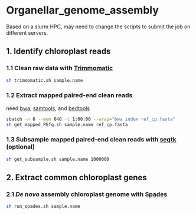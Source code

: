 # Organellar_genome_assembly
Based on a slurm HPC, may need to change the scripts to submit the job on different servers.
## 1. Identify chloroplast reads
### 1.1 Clean raw data with [Trimmomatic](http://www.usadellab.org/cms/?page=trimmomatic)
```bash
sh trimmomatic.sh sample.name
```
### 1.2 Extract mapped paired-end clean reads
need [bwa](https://github.com/lh3/bwa), [samtools](https://github.com/samtools/samtools), and [bedtools](https://github.com/arq5x/bedtools2)
```bash
sbatch -n 8 --mem 64G -t 1:00:00 --wrap="bwa index ref_cp.fasta"
sh get_mapped_PEfq.sh sample.name ref_cp.fasta
```
### 1.3 Subsample mapped paired-end clean reads with [seqtk](https://github.com/lh3/seqtk) (optional)
```bash
sh get_subsample.sh sample.name 1000000
```
## 2. Extract common chloroplast genes
### 2.1 *De novo* assembly chloroplast genome with [Spades](https://github.com/ablab/spades)
```bash
sh run_spades.sh sample.name
```
